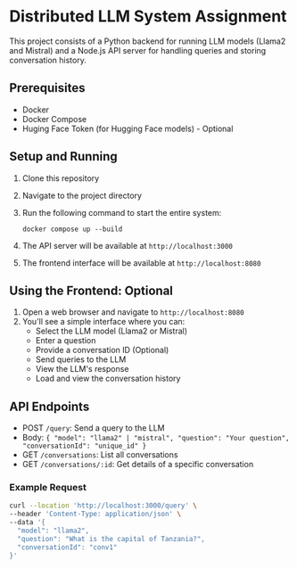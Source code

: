 # Distributed LLM System Assignment

This project consists of a Python backend for running LLM models (Llama2 and Mistral) and a Node.js API server for handling queries and storing conversation history.

## Prerequisites

- Docker
- Docker Compose
- Huging Face Token (for Hugging Face models) - Optional
  
## Setup and Running

1. Clone this repository
2. Navigate to the project directory
3. Run the following command to start the entire system:

    `docker compose up --build`

4. The API server will be available at `http://localhost:3000`
5. The frontend interface will be available at `http://localhost:8080`

## Using the Frontend: Optional

1. Open a web browser and navigate to `http://localhost:8080`
2. You'll see a simple interface where you can:
   - Select the LLM model (Llama2 or Mistral)
   - Enter a question
   - Provide a conversation ID (Optional)
   - Send queries to the LLM
   - View the LLM's response
   - Load and view the conversation history

## API Endpoints

- POST `/query`: Send a query to the LLM
- Body: `{ "model": "llama2" | "mistral", "question": "Your question", "conversationId": "unique_id" }`
- GET `/conversations`: List all conversations
- GET `/conversations/:id`: Get details of a specific conversation

### Example Request

```bash
curl --location 'http://localhost:3000/query' \
--header 'Content-Type: application/json' \
--data '{
  "model": "llama2",
  "question": "What is the capital of Tanzania?",
  "conversationId": "conv1"
}'
